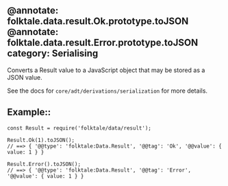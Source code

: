 @annotate: folktale.data.result.Ok.prototype.toJSON
@annotate: folktale.data.result.Error.prototype.toJSON
category: Serialising
---

Converts a Result value to a JavaScript object that may be stored as a JSON value.

See the docs for `core/adt/derivations/serialization` for more details.


## Example::

    const Result = require('folktale/data/result');

    Result.Ok(1).toJSON();
    // ==> { '@@type': 'folktale:Data.Result', '@@tag': 'Ok', '@@value': { value: 1 } }

    Result.Error().toJSON();
    // ==> { '@@type': 'folktale:Data.Result', '@@tag': 'Error', '@@value': { value: 1 } }